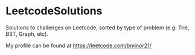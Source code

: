 # LeetcodeSolutions
Solutions to challenges on Leetcode, sorted by type of problem (e.g: Trie, BST, Graph, etc).

My profile can be found at https://leetcode.com/bminor21/
